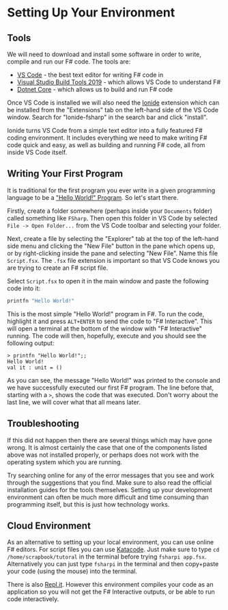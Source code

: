 # Setting Up Your Environment

## Tools

We will need to download and install some software in order to write, compile and run our F# code. The tools are:

- [VS Code](https://code.visualstudio.com/Download) - the best text editor for writing F# code in
- [Visual Studio Build Tools 2019](https://visualstudio.microsoft.com/downloads/#build-tools-for-visual-studio-2019) - which allows VS Code to understand F#
- [Dotnet Core](https://dotnet.microsoft.com/learn/dotnet/hello-world-tutorial/install) - which allows us to build and run F# code

Once VS Code is installed we will also need the [Ionide](http://ionide.io/) extension which can be installed from the "Extensions" tab on the left-hand side of the VS Code window. Search for "Ionide-fsharp" in the search bar and click "install".

Ionide turns VS Code from a simple text editor into a fully featured F# coding environment. It includes everything we need to make writing F# code quick and easy, as well as building and running F# code, all from inside VS Code itself.

## Writing Your First Program

It is traditional for the first program you ever write in a given programming language to be a ["Hello World!" Program](https://en.wikipedia.org/wiki/%22Hello,_World!%22_program). So let's start there.

Firstly, create a folder somewhere (perhaps inside your `Documents` folder) called something like `FSharp`. Then open this folder in VS Code by selected `File -> Open Folder...` from the VS Code toolbar and selecting your folder.

Next, create a file by selecting the "Explorer" tab at the top of the left-hand side menu and clicking the "New File" button in the pane which opens up, or by right-clicking inside the pane and selecting "New File". Name this file `Script.fsx`. The `.fsx` file extension is important so that VS Code knows you are trying to create an F# script file.

Select `Script.fsx` to open it in the main window and paste the following code into it:

```fsharp
printfn "Hello World!"
```

This is the most simple "Hello World!" program in F#. To run the code, highlight it and press `ALT+ENTER` to send the code to "F# Interactive". This will open a terminal at the bottom of the window with "F# Interactive" running. The code will then, hopefully, execute and you should see the following output:

```
> printfn "Hello World!";;
Hello World!
val it : unit = ()
```

As you can see, the message "Hello World!" was printed to the console and we have successfully executed our first F# program. The line before that, starting with a `>`, shows the code that was executed. Don't worry about the last line, we will cover what that all means later.

## Troubleshooting

If this did not happen then there are several things which may have gone wrong. It is almost certainly the case that one of the components listed above was not installed properly, or perhaps does not work with the operating system which you are running.

Try searching online for any of the error messages that you see and work through the suggestions that you find. Make sure to also read the official installation guides for the tools themselves. Setting up your development environment can often be much more difficult and time consuming than programming itself, but this is just how technology works.

## Cloud Environment

As an alternative to setting up your local environment, you can use online F# editors. For script files you can use [Katacode](https://www.katacoda.com/courses/fsharp/playground). Just make sure to type `cd /home/scrapbook/tutoral` in the terminal before trying `fsharpi app.fsx`. Alternatively you can just type `fsharpi` in the terminal and then copy+paste your code (using the mouse) into the terminal.

There is also [Repl.it](https://repl.it/languages/fsharp). However this environment compiles your code as an application so you will not get the F# Interactive outputs, or be able to run code interactively.
